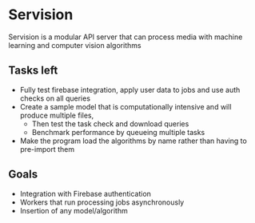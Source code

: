 # Servision
Servision is a modular API server that can process media with machine learning and computer vision algorithms

## Tasks left
 - Fully test firebase integration, apply user data to jobs and use auth checks on all queries
 - Create a sample model that is computationally intensive and will produce multiple files,
    - Then test the task check and download queries
    - Benchmark performance by queueing multiple tasks
 - Make the program load the algorithms by name rather than having to pre-import them

## Goals
 - Integration with Firebase authentication
 - Workers that run processing jobs asynchronously
 - Insertion of any model/algorithm

